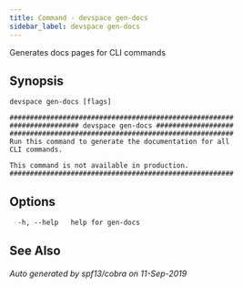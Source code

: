 ```yaml
---
title: Command - devspace gen-docs
sidebar_label: devspace gen-docs
---
```



Generates docs pages for CLI commands

## Synopsis


```
devspace gen-docs [flags]
```

```
#######################################################
################# devspace gen-docs ###################
#######################################################
Run this command to generate the documentation for all
CLI commands.

This command is not available in production.
#######################################################
```
## Options

```
  -h, --help   help for gen-docs
```

## See Also

###### Auto generated by spf13/cobra on 11-Sep-2019
